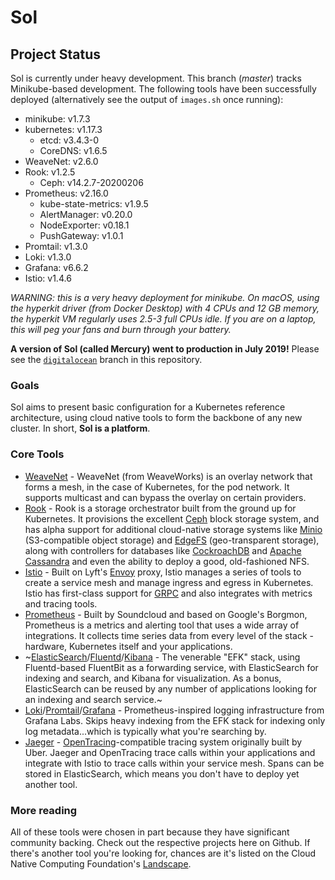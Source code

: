 # Sol

## Project Status
Sol is currently under heavy development. This branch (*master*) tracks Minikube-based development. The following tools have been successfully deployed (alternatively see the output of `images.sh` once running):
* minikube: v1.7.3
* kubernetes: v1.17.3
  * etcd: v3.4.3-0
  * CoreDNS: v1.6.5
* WeaveNet: v2.6.0
* Rook: v1.2.5
  * Ceph: v14.2.7-20200206
* Prometheus: v2.16.0
  * kube-state-metrics: v1.9.5
  * AlertManager: v0.20.0
  * NodeExporter: v0.18.1
  * PushGateway: v1.0.1
* Promtail: v1.3.0
* Loki: v1.3.0
* Grafana: v6.6.2
* Istio: v1.4.6

*WARNING: this is a very heavy deployment for minikube. On macOS, using the hyperkit driver (from Docker Desktop) with 4 CPUs and 12 GB memory, the hyperkit VM regularly uses 2.5-3 full CPUs idle. If you are on a laptop, this will peg your fans and burn through your battery.*

**A version of Sol (called Mercury) went to production in July 2019!** Please see the [`digitalocean`](https://github.com/ahappypie/sol/tree/digitalocean) branch in this repository.

### Goals
Sol aims to present basic configuration for a Kubernetes reference architecture, using cloud native tools to form the backbone of any new cluster. In short, **Sol is a platform**.

### Core Tools
+ [WeaveNet](https://weave.works/oss/net) - WeaveNet (from WeaveWorks) is an overlay network that forms a mesh, in the case of Kubernetes, for the pod network. It supports multicast and can bypass the overlay on certain providers.
+ [Rook](https://rook.io) - Rook is a storage orchestrator built from the ground up for Kubernetes. It provisions the excellent [Ceph](https://ceph.com) block storage system, and has alpha support for additional cloud-native storage systems like [Minio](https://minio.io) (S3-compatible object storage) and [EdgeFS](https://edgefs.io) (geo-transparent storage), along with controllers for databases like [CockroachDB](https://cockroachlabs.com) and [Apache Cassandra](https://cassandra.apache.org) and even the ability to deploy a good, old-fashioned NFS.
+ [Istio](https://istio.io) - Built on Lyft's [Envoy](https://envoyproxy.io) proxy, Istio manages a series of tools to create a service mesh and manage ingress and egress in Kubernetes. Istio has first-class support for [GRPC](https://grpc.io) and also integrates with metrics and tracing tools.
+ [Prometheus](https://prometheus.io) - Built by Soundcloud and based on Google's Borgmon, Prometheus is a metrics and alerting tool that uses a wide array of integrations. It collects time series data from every level of the stack - hardware, Kubernetes itself and your applications.
+ ~[ElasticSearch](https://elastic.co/products/elasticsearch)/[Fluentd](https://fluent.org)/[Kibana](https://elastic.co/products/kibana) - The venerable "EFK" stack, using Fluentd-based FluentBit as a forwarding service, with ElasticSearch for indexing and search, and Kibana for visualization. As a bonus, ElasticSearch can be reused by any number of applications looking for an indexing and search service.~
+ [Loki](https://grafana.com/loki)/[Promtail](https://github.com/grafana/loki/tree/v1.3.0/docs/clients/promtail)/[Grafana](https://grafana.com/) - Prometheus-inspired logging infrastructure from Grafana Labs. Skips heavy indexing from the EFK stack for indexing only log metadata...which is typically what you're searching by.
+ [Jaeger](https://jaegertracing.io) - [OpenTracing](https://opentracing.io)-compatible tracing system originally built by Uber. Jaeger and OpenTracing trace calls within your applications and integrate with Istio to trace calls within your service mesh. Spans can be stored in ElasticSearch, which means you don't have to deploy yet another tool.

### More reading
All of these tools were chosen in part because they have significant community backing. Check out the respective projects here on Github. If there's another tool you're looking for, chances are it's listed on the Cloud Native Computing Foundation's [Landscape](https://github.com/cncf/landscape).
